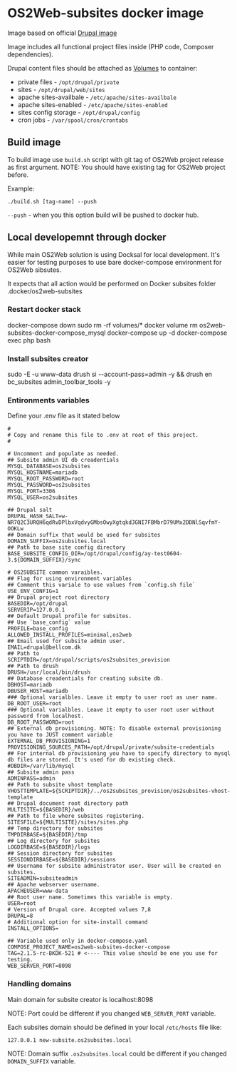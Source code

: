 # OS2Web-subsites docker image

Image based on official [Drupal image](https://hub.docker.com/_/drupal)

Image includes all functional project files inside (PHP code, Composer dependencies).

Drupal content files should be attached as [Volumes](https://docs.docker.com/storage/volumes/) to container:
* private files - `/opt/drupal/private`
* sites - `/opt/drupal/web/sites`
* apache sites-availbale - `/etc/apache/sites-availbale`
* apache sites-enabled - `/etc/apache/sites-enabled`
* sites config storage - `/opt/drupal/config`
* cron jobs - `/var/spool/cron/crontabs`

## Build image

To build image use `build.sh` script with git tag of OS2Web project release as first argument.
NOTE: You should have existing tag for OS2Web project before.

Example:
```
./build.sh [tag-name] --push
```

`--push` - when you this option build will be pushed to docker hub.

## Local developemnt through docker

While main OS2Web solution is using Docksal for local development. It's easier for testing purposes to use bare docker-compose environment for OS2Web sibsutes.

It expects that all action would be performed on Docker subsites folder .docker/os2web-subsites


### Restart docker stack

docker-compose down
sudo rm -rf volumes/*
docker volume rm os2web-subsites-docker-compose_mysql
docker-compose up -d
docker-compose exec php bash



### Install subsites creator
sudo -E -u www-data drush si --account-pass=admin -y && drush en bc_subsites admin_toolbar_tools -y


### Entironments variables

Define your .env file as it stated below
```
#
# Copy and rename this file to .env at root of this project.
#

# Uncomment and populate as needed.
## Subsite admin UI db creadentials
MYSQL_DATABASE=os2subsites
MYSQL_HOSTNAME=mariadb
MYSQL_ROOT_PASSWORD=root
MYSQL_PASSWORD=os2subsites
MYSQL_PORT=3306
MYSQL_USER=os2subsites

## Drupal salt
DRUPAL_HASH_SALT=w-NR7Q2C3URQH6qdRvDPlbxVqdvyGMbsOwyXgtqkdJGNI7FBMbrD79UMx2DDNlSqvfmY-OOKLw
## Domain suffix that would be used for subsites
DOMAIN_SUFFIX=os2subsites.local
## Path to base site config directory
BASE_SUBSITE_CONFIG_DIR=/opt/drupal/config/ay-test0604-3.${DOMAIN_SUFFIX}/sync

# OS2SUBSITE common varaibles.
## Flag for using environment variables
## Comment this variale to use values from `config.sh file`
USE_ENV_CONFIG=1
## Drupal project root directory
BASEDIR=/opt/drupal
SERVERIP=127.0.0.1
## Default Drupal profile for subsites.
## Use `base_config` value
PROFILE=base_config
ALLOWED_INSTALL_PROFILES=minimal,os2web
## Email used for subsite admin user.
EMAIL=drupal@bellcom.dk
## Path to
SCRIPTDIR=/opt/drupal/scripts/os2subsites_provision
## Path to drush
DRUSH=/usr/local/bin/drush
## Database creadentials for creating subsite db.
DBHOST=mariadb
DBUSER_HOST=mariadb
### Optional varialbles. Leave it empty to user root as user name.
DB_ROOT_USER=root
### Optional varialbles. Leave it empty to user root user without password from localhost.
DB_ROOT_PASSWORD=root
## External db provisioning. NOTE: To disable external provisioning you have to JUST comment variable
EXTERNAL_DB_PROVISIONING=1
PROVISIONING_SOURCES_PATH=/opt/drupal/private/subsite-credentials
## For internal db provisioning you have to specify directory to mysql db files are stored. It's used for db existing check.
#DBDIR=/var/lib/mysql
## Subsite admin pass
ADMINPASS=admin
## Path to subsite vhost template
VHOSTTEMPLATE=${SCRIPTDIR}/../os2subsites_provision/os2subsites-vhost-template
## Drupal document root directory path
MULTISITE=${BASEDIR}/web
## Path to file where subsites registering.
SITESFILE=${MULTISITE}/sites/sites.php
## Temp directory for subsites
TMPDIRBASE=${BASEDIR}/tmp
## Log directory for subsites
LOGDIRBASE=${BASEDIR}/logs
## Session directory for subsites
SESSIONDIRBASE=${BASEDIR}/sessions
## Username for subsite administrator user. User will be created on subsites.
SITEADMIN=subsiteadmin
## Apache webserver username.
APACHEUSER=www-data
## Root user name. Sometimes this variable is empty.
USER=root
# Version of Drupal core. Accepted values 7,8
DRUPAL=8
# Additional option for site-install command
INSTALL_OPTIONS=

## Variable used only in docker-compose.yaml
COMPOSE_PROJECT_NAME=os2web-subsites-docker-compose
TAG=2.1.5-rc-BKDK-521 # <---- This value should be one you use for testing.
WEB_SERVER_PORT=8098
```

### Handling domains

Main domain for subsite creator is localhost:8098

NOTE: Port could be different if you changed `WEB_SERVER_PORT` variable.

Each subsites domain should be defined in your local `/etc/hosts` file like:
```
127.0.0.1 new-subsite.os2subsites.local
```

NOTE: Domain suffix `.os2subsites.local` could be different if you changed `DOMAIN_SUFFIX` variable.
